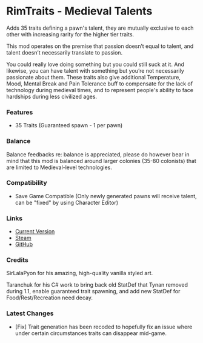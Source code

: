 # RimTraits - Medieval Talents

Adds 35 traits defining a pawn's talent, they are mutually exclusive to each other with increasing rarity for the higher tier traits.

This mod operates on the premise that passion doesn’t equal to talent, and talent doesn’t necessarily translate to passion.

You could really love doing something but you could still suck at it. And likewise, you can have talent with something but you’re not necessarily passionate about them. These traits also give additional Temperature, Mood, Mental Break and Pain Tolerance buff to compensate for the lack of technology during medieval times, and to represent people's ability to face hardships during less civilized ages.

### Features

- 35 Traits (Guaranteed spawn - 1 per pawn)

### Balance

Balance feedbacks re: balance is appreciated, please do however bear in mind that this mod is balanced around larger colonies (35-80 colonists) that are limited to Medieval-level technologies.

### Compatibility

- Save Game Compatible (Only newly generated pawns will receive talent, can be "fixed" by using Character Editor)

### Links

- [Current Version](https://github.com/Sierra0001/RimTraits---Medieval-Talents/releases/tag/v2.0.4)
- [Steam](https://steamcommunity.com/sharedfiles/filedetails/?id=1916352291)
- [GitHub](https://github.com/Sierra0001/RimTraits---Medieval-Talents)

### Credits


SirLalaPyon for his amazing, high-quality vanilla styled art.

Taranchuk for his C# work to bring back old StatDef that Tynan removed during 1.1, enable guaranteed trait spawning, and add new StatDef for Food/Rest/Recreation need decay.

### Latest Changes

- [Fix] Trait generation has been recoded to hopefully fix an issue where under certain circumstances traits can disappear mid-game.